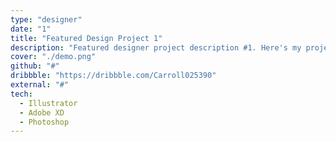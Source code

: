 ```yaml
---
type: "designer"
date: "1"
title: "Featured Design Project 1"
description: "Featured designer project description #1. Here's my project I hope you like it!"
cover: "./demo.png"
github: "#"
dribbble: "https://dribbble.com/Carroll025390"
external: "#"
tech:
  - Illustrator
  - Adobe XD
  - Photoshop
---
```


